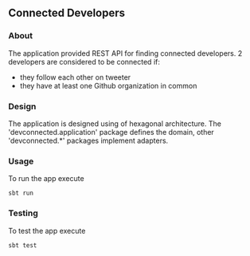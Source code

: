 ## Connected Developers

### About

The application provided REST API for finding connected developers.
2 developers are considered to be connected if:
 - they follow each other on tweeter
 - they have at least one Github organization in common

### Design

The application is designed using of hexagonal architecture.
The 'devconnected.application' package defines the domain,
other 'devconnected.*' packages implement adapters.

### Usage

To run the app execute 
```
sbt run
```
### Testing

To test the app execute 
```
sbt test
```
